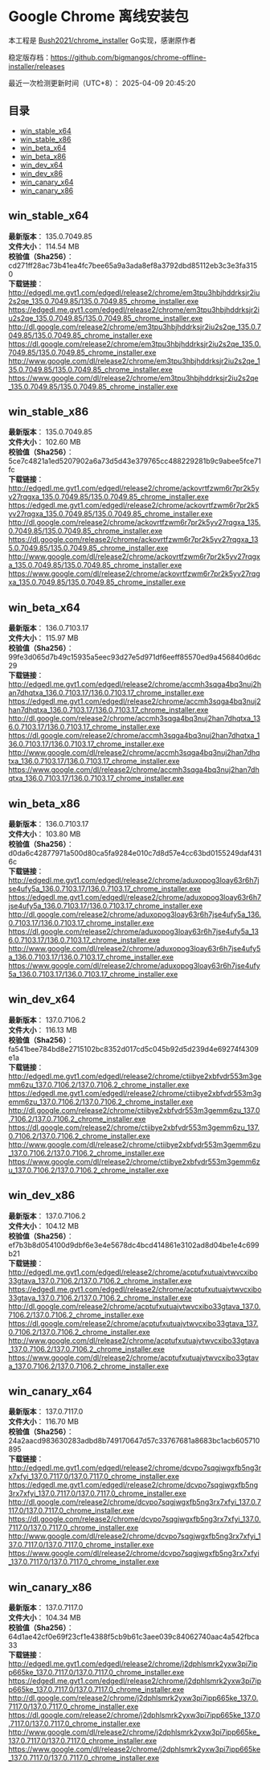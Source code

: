# Google Chrome 离线安装包
本工程是 [Bush2021/chrome_installer](https://github.com/Bush2021/chrome_installer) Go实现，感谢原作者

稳定版存档：<https://github.com/bigmangos/chrome-offline-installer/releases>

最近一次检测更新时间（UTC+8）：
2025-04-09 20:45:20

## 目录
* [win_stable_x64](https://github.com/bigmangos/chrome-offline-installer?tab=readme-ov-file#win_stable_x64)
* [win_stable_x86](https://github.com/bigmangos/chrome-offline-installer?tab=readme-ov-file#win_stable_x86)
* [win_beta_x64](https://github.com/bigmangos/chrome-offline-installer?tab=readme-ov-file#win_beta_x64)
* [win_beta_x86](https://github.com/bigmangos/chrome-offline-installer?tab=readme-ov-file#win_beta_x86)
* [win_dev_x64](https://github.com/bigmangos/chrome-offline-installer?tab=readme-ov-file#win_dev_x64)
* [win_dev_x86](https://github.com/bigmangos/chrome-offline-installer?tab=readme-ov-file#win_dev_x86)
* [win_canary_x64](https://github.com/bigmangos/chrome-offline-installer?tab=readme-ov-file#win_canary_x64)
* [win_canary_x86](https://github.com/bigmangos/chrome-offline-installer?tab=readme-ov-file#win_canary_x86)

## win_stable_x64
**最新版本**： 135.0.7049.85  
**文件大小**： 114.54 MB  
**校验值（Sha256）**： cd271ff28ac73b41ea4fc7bee65a9a3ada8ef8a3792dbd85112eb3c3e3fa3150  
**下载链接**：
http://edgedl.me.gvt1.com/edgedl/release2/chrome/em3tpu3hbjhddrksjr2iu2s2qe_135.0.7049.85/135.0.7049.85_chrome_installer.exe
https://edgedl.me.gvt1.com/edgedl/release2/chrome/em3tpu3hbjhddrksjr2iu2s2qe_135.0.7049.85/135.0.7049.85_chrome_installer.exe
http://dl.google.com/release2/chrome/em3tpu3hbjhddrksjr2iu2s2qe_135.0.7049.85/135.0.7049.85_chrome_installer.exe
https://dl.google.com/release2/chrome/em3tpu3hbjhddrksjr2iu2s2qe_135.0.7049.85/135.0.7049.85_chrome_installer.exe
http://www.google.com/dl/release2/chrome/em3tpu3hbjhddrksjr2iu2s2qe_135.0.7049.85/135.0.7049.85_chrome_installer.exe
https://www.google.com/dl/release2/chrome/em3tpu3hbjhddrksjr2iu2s2qe_135.0.7049.85/135.0.7049.85_chrome_installer.exe
## win_stable_x86
**最新版本**： 135.0.7049.85  
**文件大小**： 102.60 MB  
**校验值（Sha256）**： 5ce7c4821a1ed5207902a6a73d5d43e379765cc488229281b9c9abee5fce71fc  
**下载链接**：
http://edgedl.me.gvt1.com/edgedl/release2/chrome/ackovrtfzwm6r7pr2k5yv27rqgxa_135.0.7049.85/135.0.7049.85_chrome_installer.exe
https://edgedl.me.gvt1.com/edgedl/release2/chrome/ackovrtfzwm6r7pr2k5yv27rqgxa_135.0.7049.85/135.0.7049.85_chrome_installer.exe
http://dl.google.com/release2/chrome/ackovrtfzwm6r7pr2k5yv27rqgxa_135.0.7049.85/135.0.7049.85_chrome_installer.exe
https://dl.google.com/release2/chrome/ackovrtfzwm6r7pr2k5yv27rqgxa_135.0.7049.85/135.0.7049.85_chrome_installer.exe
http://www.google.com/dl/release2/chrome/ackovrtfzwm6r7pr2k5yv27rqgxa_135.0.7049.85/135.0.7049.85_chrome_installer.exe
https://www.google.com/dl/release2/chrome/ackovrtfzwm6r7pr2k5yv27rqgxa_135.0.7049.85/135.0.7049.85_chrome_installer.exe
## win_beta_x64
**最新版本**： 136.0.7103.17  
**文件大小**： 115.97 MB  
**校验值（Sha256）**： 99fe3d065d7b49c15935a5eec93d27e5d971df6eeff85570ed9a456840d6dc29  
**下载链接**：
http://edgedl.me.gvt1.com/edgedl/release2/chrome/accmh3sqga4bq3nuj2han7dhqtxa_136.0.7103.17/136.0.7103.17_chrome_installer.exe
https://edgedl.me.gvt1.com/edgedl/release2/chrome/accmh3sqga4bq3nuj2han7dhqtxa_136.0.7103.17/136.0.7103.17_chrome_installer.exe
http://dl.google.com/release2/chrome/accmh3sqga4bq3nuj2han7dhqtxa_136.0.7103.17/136.0.7103.17_chrome_installer.exe
https://dl.google.com/release2/chrome/accmh3sqga4bq3nuj2han7dhqtxa_136.0.7103.17/136.0.7103.17_chrome_installer.exe
http://www.google.com/dl/release2/chrome/accmh3sqga4bq3nuj2han7dhqtxa_136.0.7103.17/136.0.7103.17_chrome_installer.exe
https://www.google.com/dl/release2/chrome/accmh3sqga4bq3nuj2han7dhqtxa_136.0.7103.17/136.0.7103.17_chrome_installer.exe
## win_beta_x86
**最新版本**： 136.0.7103.17  
**文件大小**： 103.80 MB  
**校验值（Sha256）**： d0da6c42877971a500d80ca5fa9284e010c7d8d57e4cc63bd0155249daf4316c  
**下载链接**：
http://edgedl.me.gvt1.com/edgedl/release2/chrome/aduxopog3loay63r6h7jse4ufy5a_136.0.7103.17/136.0.7103.17_chrome_installer.exe
https://edgedl.me.gvt1.com/edgedl/release2/chrome/aduxopog3loay63r6h7jse4ufy5a_136.0.7103.17/136.0.7103.17_chrome_installer.exe
http://dl.google.com/release2/chrome/aduxopog3loay63r6h7jse4ufy5a_136.0.7103.17/136.0.7103.17_chrome_installer.exe
https://dl.google.com/release2/chrome/aduxopog3loay63r6h7jse4ufy5a_136.0.7103.17/136.0.7103.17_chrome_installer.exe
http://www.google.com/dl/release2/chrome/aduxopog3loay63r6h7jse4ufy5a_136.0.7103.17/136.0.7103.17_chrome_installer.exe
https://www.google.com/dl/release2/chrome/aduxopog3loay63r6h7jse4ufy5a_136.0.7103.17/136.0.7103.17_chrome_installer.exe
## win_dev_x64
**最新版本**： 137.0.7106.2  
**文件大小**： 116.13 MB  
**校验值（Sha256）**： fa541bee784bd8e2715102bc8352d017cd5c045b92d5d239d4e69274f4309e1a  
**下载链接**：
http://edgedl.me.gvt1.com/edgedl/release2/chrome/ctiibye2xbfvdr553m3gemm6zu_137.0.7106.2/137.0.7106.2_chrome_installer.exe
https://edgedl.me.gvt1.com/edgedl/release2/chrome/ctiibye2xbfvdr553m3gemm6zu_137.0.7106.2/137.0.7106.2_chrome_installer.exe
http://dl.google.com/release2/chrome/ctiibye2xbfvdr553m3gemm6zu_137.0.7106.2/137.0.7106.2_chrome_installer.exe
https://dl.google.com/release2/chrome/ctiibye2xbfvdr553m3gemm6zu_137.0.7106.2/137.0.7106.2_chrome_installer.exe
http://www.google.com/dl/release2/chrome/ctiibye2xbfvdr553m3gemm6zu_137.0.7106.2/137.0.7106.2_chrome_installer.exe
https://www.google.com/dl/release2/chrome/ctiibye2xbfvdr553m3gemm6zu_137.0.7106.2/137.0.7106.2_chrome_installer.exe
## win_dev_x86
**最新版本**： 137.0.7106.2  
**文件大小**： 104.12 MB  
**校验值（Sha256）**： ef7b3b8d054100d9dbf6e3e4e5678dc4bcd414861e3102ad8d04be1e4c699b21  
**下载链接**：
http://edgedl.me.gvt1.com/edgedl/release2/chrome/acptufxutuajvtwvcxibo33gtava_137.0.7106.2/137.0.7106.2_chrome_installer.exe
https://edgedl.me.gvt1.com/edgedl/release2/chrome/acptufxutuajvtwvcxibo33gtava_137.0.7106.2/137.0.7106.2_chrome_installer.exe
http://dl.google.com/release2/chrome/acptufxutuajvtwvcxibo33gtava_137.0.7106.2/137.0.7106.2_chrome_installer.exe
https://dl.google.com/release2/chrome/acptufxutuajvtwvcxibo33gtava_137.0.7106.2/137.0.7106.2_chrome_installer.exe
http://www.google.com/dl/release2/chrome/acptufxutuajvtwvcxibo33gtava_137.0.7106.2/137.0.7106.2_chrome_installer.exe
https://www.google.com/dl/release2/chrome/acptufxutuajvtwvcxibo33gtava_137.0.7106.2/137.0.7106.2_chrome_installer.exe
## win_canary_x64
**最新版本**： 137.0.7117.0  
**文件大小**： 116.70 MB  
**校验值（Sha256）**： 24a2aacd983630283adbd8b749170647d57c33767681a8683bc1acb605710895  
**下载链接**：
http://edgedl.me.gvt1.com/edgedl/release2/chrome/dcvpo7sqgjwgxfb5ng3rx7xfyi_137.0.7117.0/137.0.7117.0_chrome_installer.exe
https://edgedl.me.gvt1.com/edgedl/release2/chrome/dcvpo7sqgjwgxfb5ng3rx7xfyi_137.0.7117.0/137.0.7117.0_chrome_installer.exe
http://dl.google.com/release2/chrome/dcvpo7sqgjwgxfb5ng3rx7xfyi_137.0.7117.0/137.0.7117.0_chrome_installer.exe
https://dl.google.com/release2/chrome/dcvpo7sqgjwgxfb5ng3rx7xfyi_137.0.7117.0/137.0.7117.0_chrome_installer.exe
http://www.google.com/dl/release2/chrome/dcvpo7sqgjwgxfb5ng3rx7xfyi_137.0.7117.0/137.0.7117.0_chrome_installer.exe
https://www.google.com/dl/release2/chrome/dcvpo7sqgjwgxfb5ng3rx7xfyi_137.0.7117.0/137.0.7117.0_chrome_installer.exe
## win_canary_x86
**最新版本**： 137.0.7117.0  
**文件大小**： 104.34 MB  
**校验值（Sha256）**： 64d1ae42cf0e69f23cf1e4388f5cb9b61c3aee039c84062740aac4a542fbca33  
**下载链接**：
http://edgedl.me.gvt1.com/edgedl/release2/chrome/j2dphlsmrk2yxw3pi7ipp665ke_137.0.7117.0/137.0.7117.0_chrome_installer.exe
https://edgedl.me.gvt1.com/edgedl/release2/chrome/j2dphlsmrk2yxw3pi7ipp665ke_137.0.7117.0/137.0.7117.0_chrome_installer.exe
http://dl.google.com/release2/chrome/j2dphlsmrk2yxw3pi7ipp665ke_137.0.7117.0/137.0.7117.0_chrome_installer.exe
https://dl.google.com/release2/chrome/j2dphlsmrk2yxw3pi7ipp665ke_137.0.7117.0/137.0.7117.0_chrome_installer.exe
http://www.google.com/dl/release2/chrome/j2dphlsmrk2yxw3pi7ipp665ke_137.0.7117.0/137.0.7117.0_chrome_installer.exe
https://www.google.com/dl/release2/chrome/j2dphlsmrk2yxw3pi7ipp665ke_137.0.7117.0/137.0.7117.0_chrome_installer.exe
